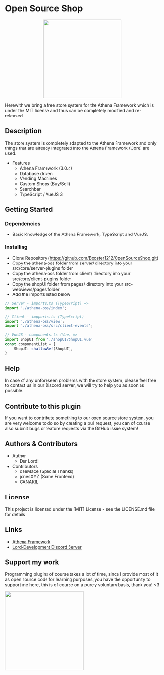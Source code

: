 # Open Source Shop
<p align="center">
<img src="https://user-images.githubusercontent.com/82890183/157355387-465bf4ca-382c-4e90-85ea-3fb05fab5984.png" style="text-align:center; width:256px; height:256px;"/>
</p>
Herewith we bring a free store system for the Athena Framework which is under the MIT license and thus can be completely modified and re-released.

## Description
The store system is completely adapted to the Athena Framework and only things that are already integrated into the Athena Framework (Core) are used.
* Features
  * Athena Framework (3.0.4)
  * Database driven
  * Vending Machines
  * Custom Shops (Buy/Sell)
  * Searchbar
  * TypeScript / VueJS 3

## Getting Started

### Dependencies

* Basic Knowledge of the Athena Framework, TypeScript and VueJS.

### Installing

* Clone Repository (https://github.com/Booster1212/OpenSourceShop.git)
* Copy the athena-oss folder from server/ directory into your src/core/server-plugins folder
* Copy the athena-oss folder from client/ directory into your src/core/client-plugins folder
* Copy the shopUI folder from pages/ directory into your src-webviews/pages folder
* Add the imports listed below
```typescript
// Server - imports.ts (TypeScript) => 
import './athena-oss/index';

// Client - impports.ts (TypeScript)
import './athena-oss/view';
import './athena-oss/src/client-events';

// VueJS - components.ts (Vue) =>
import ShopUI from './shopUI/ShopUI.vue';
const componentList = {
    ShopUI: shallowRef(ShopUI),
}
```

## Help

In case of any unforeseen problems with the store system, please feel free to contact us in our Discord server, we will try to help you as soon as possible.

## Contribute to this plugin

If you want to contribute something to our open source store system, you are very welcome to do so by creating a pull request, you can of course also submit bugs or feature requests via the GitHub issue system!

## Authors & Contributors
* Author
  * Der Lord!
* Contributors
  * deeMace (Special Thanks)
  * jonesXYZ (Some Frontend)
  * CANAKIL

## License

This project is licensed under the [MIT] License - see the LICENSE.md file for details

## Links

* [Athena Framework](https://athenaframework.com/)
* [Lord-Development Discord Server](https://discord.gg/UzyFp8SKKg)

## Support my work

Programming plugins of course takes a lot of time, since I provide most of it as open source code for learning purposes, you have the opportunity to support me here, this is of course on a purely voluntary basis, thank you! <3
<p align="left">
 <a href="https://www.paypal.com/donate/?hosted_button_id=V7L7S57VACCQQ">
 <img src="https://raw.githubusercontent.com/andreostrovsky/donate-with-paypal/master/PNG/blue.png" style="width:256px"/>
 </a>
</p>

